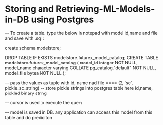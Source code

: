 # Storing and Retrieving-ML-Models-in-DB using Postgres
-- To create a table. type the below in notepad with model id,name and file and save with .sql :

create schema modelstore;

DROP TABLE IF EXISTS modelstore.futurex_model_catalog;
CREATE TABLE modelstore.futurex_model_catalog
(
    model_id integer NOT NULL,
    model_name character varying COLLATE pg_catalog."default" NOT NULL,
    model_file bytea NOT NULL
);


-- pass the values as tuple with id, name nad file ==== (2, 'sc', pickle_sc_string)
-- store pickle strings into postgres table here id,name, pickled binary string

-- cursor is used to execute the query

-- model is saved in DB. any application can access this model from this table and do prediciton
